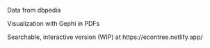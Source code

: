 <p> Data from dbpedia </p>
<p> Visualization with Gephi in PDFs </p>
<p> Searchable, interactive version (WIP) at <ahref> https://econtree.netlify.app/</ahref></p>
